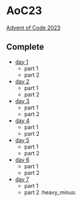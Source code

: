 # AoC23
[Advent of Code 2023](https://adventofcode.com/2023)

## Complete
- [day 1](./day_1/main.go)
  - part 1
  - part 2
- [day 2](./day_2/main.go)
  - part 1
  - part 2
- [day 3](./day_3/main.go)
  - part 1
  - part 2
- [day 4](./day_4/main.go)
  - part 1
  - part 2
- [day 5](./day_5/main.go)
  - part 1
  - part 2
- [day 6](./day_6/main.go)
  - part 1
  - part 2
- [day 7](./day_7/main.go)
  - part 1
  - part 2 :heavy_minus:

